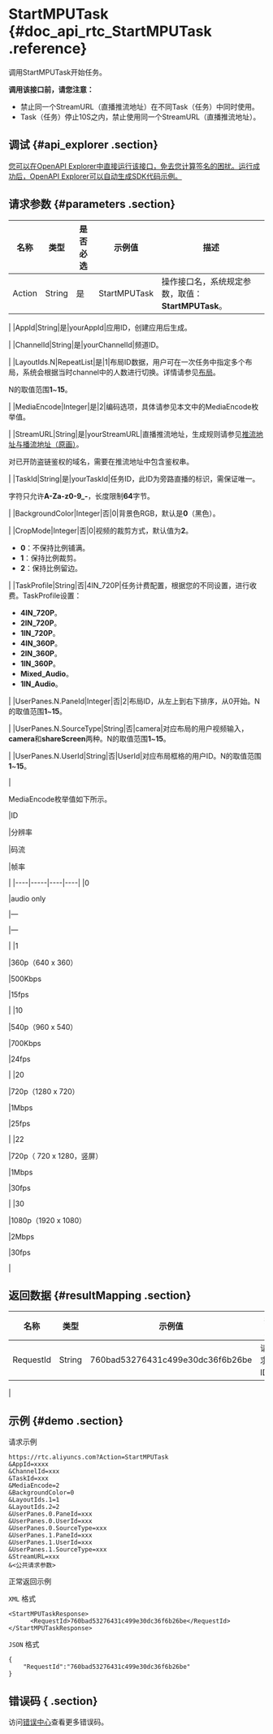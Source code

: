 # StartMPUTask {#doc_api_rtc_StartMPUTask .reference}

调用StartMPUTask开始任务。

 **调用该接口前，请您注意：** 

-   禁止同一个StreamURL（直播推流地址）在不同Task（任务）中同时使用。
-   Task（任务）停止10S之内，禁止使用同一个StreamURL（直播推流地址）。

## 调试 {#api_explorer .section}

[您可以在OpenAPI Explorer中直接运行该接口，免去您计算签名的困扰。运行成功后，OpenAPI Explorer可以自动生成SDK代码示例。](https://api.aliyun.com/#product=rtc&api=StartMPUTask&type=RPC&version=2018-01-11)

## 请求参数 {#parameters .section}

|名称|类型|是否必选|示例值|描述|
|--|--|----|---|--|
|Action|String|是|StartMPUTask|操作接口名，系统规定参数，取值：**StartMPUTask**。

 |
|AppId|String|是|yourAppId|应用ID，创建应用后生成。

 |
|ChannelId|String|是|yourChannelId|频道ID。

 |
|LayoutIds.N|RepeatList|是|1|布局ID数据，用户可在一次任务中指定多个布局，系统会根据当时channel中的人数进行切换。详情请参见[布局](~~109587~~)。

 N的取值范围**1**~**15**。

 |
|MediaEncode|Integer|是|2|编码选项，具体请参见本文中的MediaEncode枚举值。

 |
|StreamURL|String|是|yourStreamURL|直播推流地址，生成规则请参见[推流地址与播流地址（原画）](~~87396~~)。

 对已开防盗链鉴权的域名，需要在推流地址中包含鉴权串。

 |
|TaskId|String|是|yourTaskId|任务ID，此ID为旁路直播的标识，需保证唯一。

 字符只允许**A-Za-z0-9\_-**，长度限制**64**字节。

 |
|BackgroundColor|Integer|否|0|背景色RGB，默认是**0**（黑色）。

 |
|CropMode|Integer|否|0|视频的裁剪方式，默认值为**2**。

 -   **0**：不保持比例铺满。
-   **1**：保持比例裁剪。
-   **2**：保持比例留边。

 |
|TaskProfile|String|否|4IN\_720P|任务计费配置，根据您的不同设置，进行收费。TaskProfile设置：

 -   **4IN\_720P**。
-   **2IN\_720P**。
-   **1IN\_720P**。
-   **4IN\_360P**。
-   **2IN\_360P**。
-   **1IN\_360P**。
-   **Mixed\_Audio**。
-   **1IN\_Audio**。

 |
|UserPanes.N.PaneId|Integer|否|2|布局ID，从左上到右下排序，从0开始。N的取值范围**1**~**15**。

 |
|UserPanes.N.SourceType|String|否|camera|对应布局的用户视频输入，**camera**和**shareScreen**两种。N的取值范围**1**~**15**。

 |
|UserPanes.N.UserId|String|否|UserId|对应布局框格的用户ID。N的取值范围**1**~**15**。

 |

MediaEncode枚举值如下所示。

|ID

|分辨率

|码流

|帧率

|
|----|-----|----|----|
|0

|audio only

|—

|—

|
|1

|360p（640 x 360）

|500Kbps

|15fps

|
|10

|540p（960 x 540）

|700Kbps

|24fps

|
|20

|720p（1280 x 720）

|1Mbps

|25fps

|
|22

|720p（ 720 x 1280，竖屏）

|1Mbps

|30fps

|
|30

|1080p（1920 x 1080）

|2Mbps

|30fps

|

## 返回数据 {#resultMapping .section}

|名称|类型|示例值|描述|
|--|--|---|--|
|RequestId|String|760bad53276431c499e30dc36f6b26be|请求ID。

 |

## 示例 {#demo .section}

请求示例

``` {#request_demo}
https://rtc.aliyuncs.com?Action=StartMPUTask
&AppId=xxxx
&ChannelId=xxx
&TaskId=xxx
&MediaEncode=2
&BackgroundColor=0
&LayoutIds.1=1
&LayoutIds.2=2
&UserPanes.0.PaneId=xxx
&UserPanes.0.UserId=xxx
&UserPanes.0.SourceType=xxx
&UserPanes.1.PaneId=xxx
&UserPanes.1.UserId=xxx
&UserPanes.1.SourceType=xxx
&StreamURL=xxx
&<公共请求参数>
```

正常返回示例

`XML` 格式

``` {#xml_return_success_demo}
<StartMPUTaskResponse>
	  <RequestId>760bad53276431c499e30dc36f6b26be</RequestId>
</StartMPUTaskResponse>
```

`JSON` 格式

``` {#json_return_success_demo}
{
	"RequestId":"760bad53276431c499e30dc36f6b26be"
}
```

## 错误码 { .section}

访问[错误中心](https://error-center.aliyun.com/status/product/rtc)查看更多错误码。

